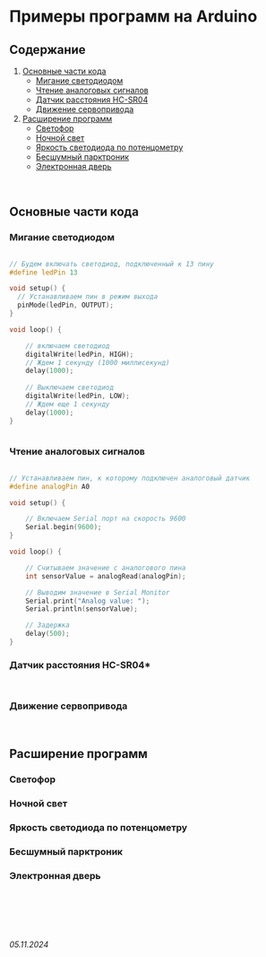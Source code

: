 # Примеры программ на Arduino

## Содержание


1. [Основные части кода](./MainPrograms.md#основные-части-кода)
   * [Мигание светодиодом](./MainPrograms.md#мигание-светодиодом)
   * [Чтение аналоговых сигналов](./MainPrograms.md#чтение-аналоговых-сигналов)
   * [Датчик расстояния HC-SR04](./MainPrograms.md#датчик-расстояния-hc-sr04)
   * [Движение сервопривода](./MainPrograms.md#движение-сервопривода)
2. [Расширение программ](./MainPrograms.md#расширение-программ)
   * [Светофор](./MainPrograms.md#светофор)
   * [Ночной свет](./MainPrograms.md#ночной-свет)
   * [Яркость светодиода по потенцометру](./MainPrograms.md#яркость-светодиода-по-потенцометру)
   * [Бесшумный парктроник](./MainPrograms.md#бесшумный-парктроник)
   * [Электронная дверь](./MainPrograms.md#электронная-дверь)

<br>

## Основные части кода

### Мигание светодиодом

```cpp

// Будем включать светодиод, подключенный к 13 пину
#define ledPin 13

void setup() {
  // Устанавливаем пин в режим выхода
  pinMode(ledPin, OUTPUT);
}

void loop() {

    // включаем светодиод
    digitalWrite(ledPin, HIGH);
    // Ждем 1 секунду (1000 миллисекунд)
    delay(1000);
    
    // Выключаем светодиод
    digitalWrite(ledPin, LOW);
    // Ждем еще 1 секунду
    delay(1000);
}



```

### Чтение аналоговых сигналов

```cpp

// Устанавливаем пин, к которому подключен аналоговый датчик
#define analogPin A0

void setup() {

    // Включаем Serial порт на скорость 9600
    Serial.begin(9600);
}

void loop() {

    // Считываем значение с аналогового пина
    int sensorValue = analogRead(analogPin);

    // Выводим значение в Serial Monitor
    Serial.print("Analog value: ");
    Serial.println(sensorValue);

    // Задержка
    delay(500);
}


```

### Датчик расстояния HC-SR04*

```cpp



```

### Движение сервопривода

<br>

## Расширение программ

### Светофор

### Ночной свет

### Яркость светодиода по потенцометру

### Бесшумный парктроник

### Электронная дверь


<br><br>
<br><br>

###### 05.11.2024